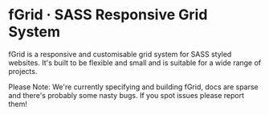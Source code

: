 # fGrid · SASS Responsive Grid System

fGrid is a responsive and customisable grid system for SASS styled websites. It's built to be flexible and small and is suitable for a wide range of projects.

Please Note: We're currently specifying and building fGrid, docs are sparse and there's probably some nasty bugs. If you spot issues please report them!
